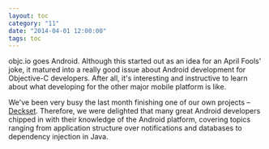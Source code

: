 ```yaml
---
layout: toc
category: "11"
date: "2014-04-01 12:00:00"
tags: toc
---
```


objc.io goes Android. Although this started out as an idea for an April Fools' joke, it matured into a really good issue about Android development for Objective-C developers. After all, it's interesting and instructive to learn about what developing for the other major mobile platform is like. 

We've been very busy the last month finishing one of our own projects – [Deckset](http://www.decksetapp.com). Therefore, we were delighted that many great Android developers chipped in with their knowledge of the Android platform, covering topics ranging from application structure over notifications and databases to dependency injection in Java.
